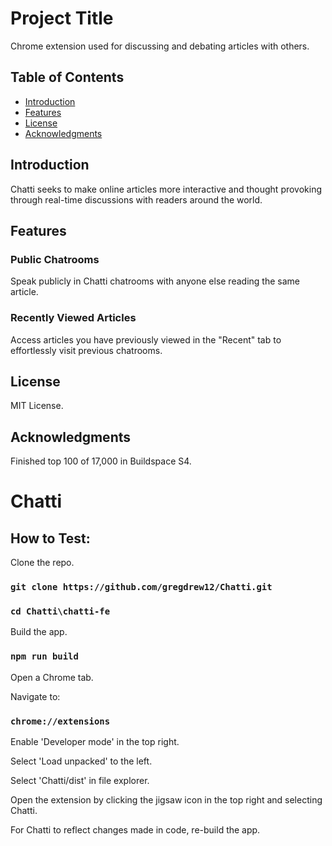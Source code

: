 # Project Title

Chrome extension used for discussing and debating articles with others.

## Table of Contents

- [Introduction](#introduction)
- [Features](#features)
- [License](#license)
- [Acknowledgments](#acknowledgments)

## Introduction

Chatti seeks to make online articles more interactive and thought provoking through real-time discussions with readers around the world.

## Features

### Public Chatrooms

Speak publicly in Chatti chatrooms with anyone else reading the same article.

### Recently Viewed Articles

Access articles you have previously viewed in the "Recent" tab to effortlessly visit previous chatrooms.

## License

MIT License.

## Acknowledgments

Finished top 100 of 17,000 in Buildspace S4.

















# Chatti

## How to Test:

Clone the repo.

### `git clone https://github.com/gregdrew12/Chatti.git`
### `cd Chatti\chatti-fe`

Build the app.

### `npm run build`

Open a Chrome tab.

Navigate to:

### `chrome://extensions`

Enable 'Developer mode' in the top right.

Select 'Load unpacked' to the left.

Select 'Chatti/dist' in file explorer.

Open the extension by clicking the jigsaw icon in the top right and selecting Chatti.

For Chatti to reflect changes made in code, re-build the app.

